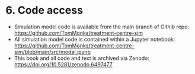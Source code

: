 # 6. Code access

* Simulation model code is available from the main branch of Githib repo: https://github.com/TomMonks/treatment-centre-sim
* All simulation model code is contained within a Jupyter notebook: https://github.com/TomMonks/treatment-centre-sim/blob/main/src/model.ipynb
* This book and all code and text is archived via Zenodo: https://doi.org/10.5281/zenodo.6497477
